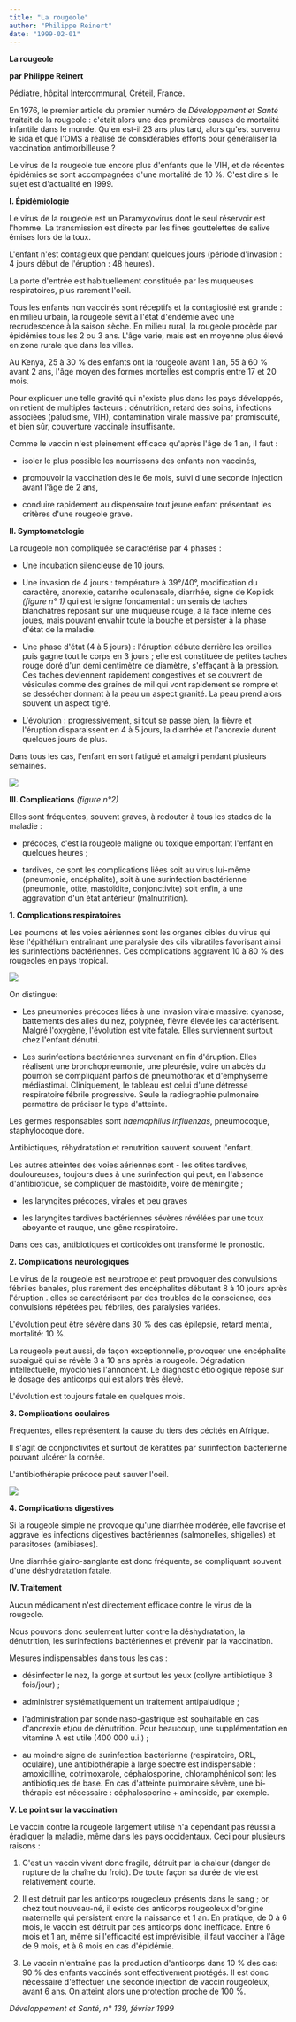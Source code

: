 ```yaml
---
title: "La rougeole"
author: "Philippe Reinert"
date: "1999-02-01"
---
```


**La rougeole**

**par Philippe Reinert**

Pédiatre, hôpital Intercommunal, Créteil, France.

En 1976, le premier article du premier numéro de _Développement et Santé_ traitait de la rougeole : c'était alors une des premières causes de mortalité infantile dans le monde. Qu'en est-il 23 ans plus tard, alors qu'est survenu le sida et que l'OMS a réalisé de considérables efforts pour généraliser la vaccination antimorbilleuse ?

Le virus de la rougeole tue encore plus d'enfants que le VIH, et de récentes épidémies se sont accompagnées d'une mortalité de 10 %. C'est dire si le sujet est d'actualité en 1999.

**I. Épidémiologie**

Le virus de la rougeole est un Paramyxovirus dont le seul réservoir est l'homme. La transmission est directe par les fines gouttelettes de salive émises lors de la toux.

L'enfant n'est contagieux que pendant quelques jours (période d'invasion : 4 jours début de l'éruption : 48 heures).

La porte d'entrée est habituellement constituée par les muqueuses respiratoires, plus rarement l'oeil.

Tous les enfants non vaccinés sont réceptifs et la contagiosité est grande : en milieu urbain, la rougeole sévit à l'état d'endémie avec une recrudescence à la saison sèche. En milieu rural, la rougeole procède par épidémies tous les 2 ou 3 ans. L'âge varie, mais est en moyenne plus élevé en zone rurale que dans les villes.

Au Kenya, 25 à 30 % des enfants ont la rougeole avant 1 an, 55 à 60 % avant 2 ans, l'âge moyen des formes mortelles est compris entre 17 et 20 mois.

Pour expliquer une telle gravité qui n'existe plus dans les pays développés, on retient de multiples facteurs : dénutrition, retard des soins, infections associées (paludisme, VIH), contamination virale massive par promiscuité, et bien sûr, couverture vaccinale insuffisante.

Comme le vaccin n'est pleinement efficace qu'après l'âge de 1 an, il faut :

- isoler le plus possible les nourrissons des enfants non vaccinés,

- promouvoir la vaccination dès le 6e mois, suivi d'une seconde injection avant l'âge de 2 ans,

- conduire rapidement au dispensaire tout jeune enfant présentant les critères d'une rougeole grave.

**Il. Symptomatologie**

La rougeole non compliquée se caractérise par 4 phases :

- Une incubation silencieuse de 10 jours.

- Une invasion de 4 jours : température à 39°/40°, modification du caractère, anorexie, catarrhe oculonasale, diarrhée, signe de Koplick _(figure n° 1)_ qui est le signe fondamental : un semis de taches blanchâtres reposant sur une muqueuse rouge, à la face interne des joues, mais pouvant envahir toute la bouche et persister à la phase d'état de la maladie.

- Une phase d'état (4 à 5 jours) : l'éruption débute derrière les oreilles puis gagne tout le corps en 3 jours ; elle est constituée de petites taches rouge doré d'un demi centimètre de diamètre, s'effaçant à la pression. Ces taches deviennent rapidement congestives et se couvrent de vésicules comme des graines de mil qui vont rapidement se rompre et se dessécher donnant à la peau un aspect granité. La peau prend alors souvent un aspect tigré.

- L'évolution : progressivement, si tout se passe bien, la fièvre et l'éruption disparaissent en 4 à 5 jours, la diarrhée et l'anorexie durent quelques jours de plus.

Dans tous les cas, l'enfant en sort fatigué et amaigri pendant plusieurs semaines.

![](i816-1.jpg)
  

**III. Complications** _(figure n°2)_

Elles sont fréquentes, souvent graves, à redouter à tous les stades de la maladie :

- précoces, c'est la rougeole maligne ou toxique emportant l'enfant en quelques heures ;

- tardives, ce sont les complications liées soit au virus lui-même (pneumonie, encéphalite), soit à une surinfection bactérienne (pneumonie, otite, mastoïdite, conjonctivite) soit enfin, à une aggravation d'un état antérieur (malnutrition).

**1. Complications respiratoires**

Les poumons et les voies aériennes sont les organes cibles du virus qui lèse l'épithélium entraînant une paralysie des cils vibratiles favorisant ainsi les surinfections bactériennes. Ces complications aggravent 10 à 80 % des rougeoles en pays tropical.

![](i816-2.jpg)


On distingue:

- Les pneumonies précoces liées à une invasion virale massive: cyanose, battements des ailes du nez, polypnée, fièvre élevée les caractérisent. Malgré l'oxygène, l'évolution est vite fatale. Elles surviennent surtout chez l'enfant dénutri.

- Les surinfections bactériennes survenant en fin d'éruption. Elles réalisent une bronchopneumonie, une pleurésie, voire un abcès du poumon se compliquant parfois de pneumothorax et d'emphysème médiastimal. Cliniquement, le tableau est celui d'une détresse respiratoire fébrile progressive. Seule la radiographie pulmonaire permettra de préciser le type d'atteinte.

Les germes responsables sont _haemophilus influenzas_, pneumocoque, staphylocoque doré.

Antibiotiques, réhydratation et renutrition sauvent souvent l'enfant.

Les autres atteintes des voies aériennes sont - les otites tardives, douloureuses, toujours dues à une surinfection qui peut, en l'absence d'antibiotique, se compliquer de mastoïdite, voire de méningite ;

- les laryngites précoces, virales et peu graves

- les laryngites tardives bactériennes sévères révélées par une toux aboyante et rauque, une gêne respiratoire.

Dans ces cas, antibiotiques et corticoïdes ont transformé le pronostic.

**2. Complications neurologiques**

Le virus de la rougeole est neurotrope et peut provoquer des convulsions fébriles banales, plus rarement des encéphalites débutant 8 à 10 jours après l'éruption . elles se caractérisent par des troubles de la conscience, des convulsions répétées peu fébriles, des paralysies variées.

L'évolution peut être sévère dans 30 % des cas épilepsie, retard mental, mortalité: 10 %.

La rougeole peut aussi, de façon exceptionnelle, provoquer une encéphalite subaiguë qui se révèle 3 à 10 ans après la rougeole. Dégradation intellectuelle, myoclonies l'annoncent. Le diagnostic étiologique repose sur le dosage des anticorps qui est alors très élevé.

L'évolution est toujours fatale en quelques mois.

**3. Complications oculaires**

Fréquentes, elles représentent la cause du tiers des cécités en Afrique.

Il s'agit de conjonctivites et surtout de kératites par surinfection bactérienne pouvant ulcérer la cornée.

L'antibiothérapie précoce peut sauver l'oeil.

![](i816-3.jpg)
  

**4. Complications digestives**

Si la rougeole simple ne provoque qu'une diarrhée modérée, elle favorise et aggrave les infections digestives bactériennes (salmonelles, shigelles) et parasitoses (amibiases).

Une diarrhée glairo-sanglante est donc fréquente, se compliquant souvent d'une déshydratation fatale.

**IV. Traitement**

Aucun médicament n'est directement efficace contre le virus de la rougeole.

Nous pouvons donc seulement lutter contre la déshydratation, la dénutrition, les surinfections bactériennes et prévenir par la vaccination.

Mesures indispensables dans tous les cas :

- désinfecter le nez, la gorge et surtout les yeux (collyre antibiotique 3 fois/jour) ;

- administrer systématiquement un traitement antipaludique ;

- l'administration par sonde naso-gastrique est souhaitable en cas d'anorexie et/ou de dénutrition. Pour beaucoup, une supplémentation en vitamine A est utile (400 000 u.i.) ;

- au moindre signe de surinfection bactérienne (respiratoire, ORL, oculaire), une antibiothérapie à large spectre est indispensable : amoxicilline, cotrimoxarole, céphalosporine, chloramphénicol sont les antibiotiques de base. En cas d'atteinte pulmonaire sévère, une bi-thérapie est nécessaire : céphalosporine + aminoside, par exemple.

**V. Le point sur la vaccination**

Le vaccin contre la rougeole largement utilisé n'a cependant pas réussi a éradiquer la maladie, même dans les pays occidentaux. Ceci pour plusieurs raisons :

1. C'est un vaccin vivant donc fragile, détruit par la chaleur (danger de rupture de la chaîne du froid). De toute façon sa durée de vie est relativement courte.

2. Il est détruit par les anticorps rougeoleux présents dans le sang ; or, chez tout nouveau-né, il existe des anticorps rougeoleux d'origine maternelle qui persistent entre la naissance et 1 an. En pratique, de 0 à 6 mois, le vaccin est détruit par ces anticorps donc inefficace. Entre 6 mois et 1 an, même si l'efficacité est imprévisible, il faut vacciner à l'âge de 9 mois, et à 6 mois en cas d'épidémie.

3. Le vaccin n'entraîne pas la production d'anticorps dans 10 % des cas: 90 % des enfants vaccinés sont effectivement protégés. Il est donc nécessaire d'effectuer une seconde injection de vaccin rougeoleux, avant 6 ans. On atteint alors une protection proche de 100 %.

_Développement et Santé, n° 139, février 1999_